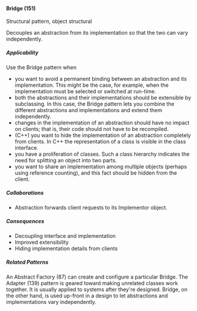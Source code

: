 #### Bridge (151)

Structural pattern, object structural

Decouples an abstraction from its implementation so that the two can vary independently.

##### Applicability

Use the Bridge pattern when

 * you want to avoid a permanent binding between an abstraction and its implementation. This might be the case, for example, when the implementation must be selected or switched at run-time.
 * both the abstractions and their implementations should be extensible by subclassing. In this case, the Bridge pattern lets you combine the different abstractions and implementations and extend them independently.
 * changes in the implementation of an abstraction should have no impact on clients; that is, their code should not have to be recompiled.
 * (C++) you want to hide the implementation of an abstraction completely from clients. In C++ the representation of a class is visible in the class interface.
 * you have a proliferation of classes. Such a class hierarchy indicates the need for splitting an object into two parts.
 * you want to share an implementation among multiple objects (perhaps using reference counting), and this fact should be hidden from the client.

##### Collaborations

 * Abstraction forwards client requests to its Implementor object.

##### Consequences

 * Decoupling interface and implementation
 * Improved extensibility
 * Hiding implementation details from clients

##### Related Patterns

An Abstract Factory (87) can create and configure a particular Bridge. The Adapter (139) pattern is geared toward making unrelated classes work together. It is usually applied to systems after they're designed. Bridge, on the other hand, is used up-front in a design to let abstractions and implementations vary independently.

